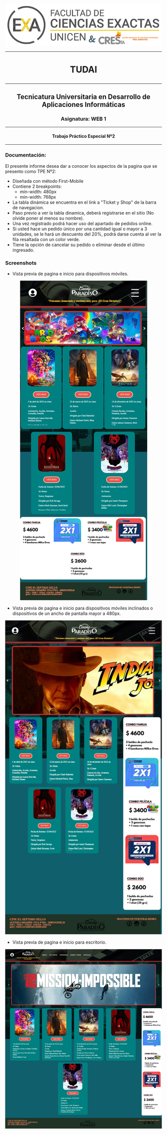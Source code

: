[//]: ![](screenshots/LogoExactas.png)

<div>

<p align=center>
<img src="screenshots/LogoExactas.png" alt="logo-exactas">
</p>


---
# <p align=center> TUDAI
---
## <p align=center> Tecnicatura Universitaria en Desarrollo de Aplicaciones Informáticas

### <p align=center>Asignatura: WEB 1
---
#### <p align=center>Trabajo Práctico Especial Nº2

---

### Documentación:

El presente informe desea dar a conocer los aspectos de la pagina que se presento como TPE Nº2:

* Diseñada con método First-Mobile
* Contiene 2 breakpoints: 
  - min-width: 480px
  - min-width: 768px
* La tabla dinámica se encuentra en el link a "Ticket y Shop" de la barra de navegacion.
* Paso previo a ver la tabla dinamica, deberá registrarse en el sitio (No olvide poner al menos su nombre).
* Una vez registrado podrá hacer uso del apartado de pedidos online.
* Si usted hace un pedido único por una cantidad igual o mayor a 3 unidades, se le hará un descuento del 20%, podrá darse cuenta al ver la fila resaltada con un color verde.
* Tiene la opción de cancelar su pedido o eliminar desde el último ingresado.

### Screenshots



* Vista previa de pagina e inicio para dispositivos móviles.

<p align=center>
<img src="screenshots\first-mobile.jpg" alt="vista para moviles">
</p>


* Vista previa de pagina e inicio para dispositivos móviles inclinados o dispositivos de un ancho de pantalla mayor a 480px.

<p align=center>
<img src="screenshots/break-min-width480px.jpg" alt="vista mayor a 480px">
</p>

* Vista previa de pagina e inicio para escritorio.

<p align=center>
<img src="screenshots/desktop.jpg" alt="vista escritorio">
</p>
